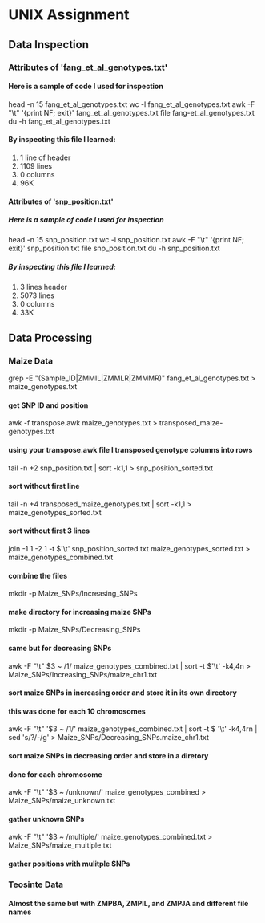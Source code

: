 # UNIX Assignment

## Data Inspection


### Attributes of 'fang_et_al_genotypes.txt'

#### Here is a sample of code I used for inspection

head -n 15 fang_et_al_genotypes.txt
wc -l fang_et_al_genotypes.txt
awk -F "\t" '{print NF; exit}' fang_et_al_genotypes.txt
file fang-et_al_genotypes.txt
du -h fang_et_al_genotypes.txt

#### By inspecting this file I learned:

1) 1 line of header
2) 1109 lines
3) 0 columns
4) 96K


#### Attributes of 'snp_position.txt'

##### Here is a sample of code I used for inspection

head -n 15 snp_position.txt
wc -l snp_position.txt
awk -F "\t" '{print NF; exit}' snp_position.txt
file snp_position.txt
du -h snp_position.txt

##### By inspecting this file I learned:

1) 3 lines header
2) 5073 lines
3) 0 columns
4) 33K



## Data Processing

### Maize Data

grep -E "(Sample_ID|ZMMIL|ZMMLR|ZMMMR)" fang_et_al_genotypes.txt > maize_genotypes.txt
#### get SNP ID and position


awk -f transpose.awk maize_genotypes.txt > transposed_maize-genotypes.txt
#### using your transpose.awk file I transposed genotype columns into rows


tail -n +2 snp_position.txt | sort -k1,1 > snp_position_sorted.txt
#### sort without first line


tail -n +4 transposed_maize_genotypes.txt | sort -k1,1 > maize_genotypes_sorted.txt
#### sort without first 3 lines


join -1 1 -2 1 -t $'\t' snp_position_sorted.txt maize_genotypes_sorted.txt > maize_genotypes_combined.txt
#### combine the files


mkdir -p Maize_SNPs/Increasing_SNPs
#### make directory for increasing maize SNPs


mkdir -p Maize_SNPs/Decreasing_SNPs
#### same but for decreasing SNPs


awk -F "\t" $3 ~ /1/ maize_genotypes_combined.txt | sort -t $'\t' -k4,4n > Maize_SNPs/Increasing_SNPs/maize_chr1.txt
#### sort maize SNPs in increasing order and store it in its own directory
#### this was done for each 10 chromosomes


awk -F "\t" '$3 ~ /1/' maize_genotypes_combined.txt | sort -t $ '\t' -k4,4rn | sed 's/?/-/g' > Maize_SNPs/Decreasing_SNPs.maize_chr1.txt
#### sort maize SNPs in decreasing order and store in a diretory
#### done for each chromosome


awk -F "\t" '$3 ~ /unknown/' maize_genotypes_combined > Maize_SNPs/maize_unknown.txt
#### gather unknown SNPs


awk -F "\t" '$3 ~ /multiple/' maize_genotypes_combined.txt > Maize_SNPs/maize_multiple.txt
#### gather positions with mulitple SNPs



### Teosinte Data

#### Almost the same but with ZMPBA, ZMPIL, and ZMPJA and different file names

